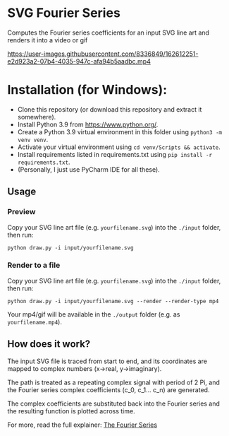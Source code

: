 # SVG Fourier Series
Computes the Fourier series coefficients for an input SVG line art and renders it into a video or gif

https://user-images.githubusercontent.com/8336849/162612251-e2d923a2-07b4-4035-947c-afa94b5aadbc.mp4

# Installation (for Windows):

- Clone this repository (or download this repository and extract it somewhere).
- Install Python 3.9 from https://www.python.org/.
- Create a Python 3.9 virtual environment in this folder using `python3 -m venv venv`.
- Activate your virtual environment using `cd venv/Scripts && activate`.
- Install requirements listed in requirements.txt using `pip install -r requirements.txt`.
- (Personally, I just use PyCharm IDE for all these).

## Usage

### Preview

Copy your SVG line art file (e.g. `yourfilename.svg`) into the `./input` folder, then run:

```
python draw.py -i input/yourfilename.svg
```

### Render to a file

Copy your SVG line art file (e.g. `yourfilename.svg`) into the `./input` folder, then run:

```
python draw.py -i input/yourfilename.svg --render --render-type mp4
```

Your mp4/gif will be available in the `./output` folder (e.g. as `yourfilename.mp4`).

## How does it work?

The input SVG file is traced from start to end, and its coordinates are mapped to complex numbers (x->real, y->imaginary).

The path is treated as a repeating complex signal with period of 2 Pi, and the Fourier series complex coefficients (c_0, c_1... c_n) are generated.

The complex coefficients are substituted back into the Fourier series and the resulting function is plotted across time.

For more, read the full explainer: [The Fourier Series](https://syraxius.com/2021/11/27/the-fourier-series/)
